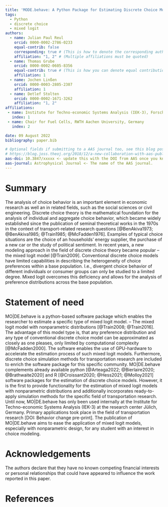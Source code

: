 ```yaml
---
title: 'MODE.behave: A Python Package for Estimating Discrete Choice Models'
tags:
  - Python
  - discrete choice
  - mixed logit
authors:
  - name: Julian Paul Reul
    orcid: 0000-0002-2786-0233
    equal-contrib: false
    corresponding: true # (This is how to denote the corresponding author)
    affiliation: "1, 2" # (Multiple affiliations must be quoted)
  - name: Thomas Grube
    orcid: 0000-0002-0605-8356
    equal-contrib: true # (This is how you can denote equal contributions between multiple authors)
    affiliation: 1
  - name: Jochen Linßen
    orcid: 0000-0003-2805-2307
    affiliation: 1
  - name: Detlef Stolten
    orcid: 0000-0002-1671-3262
    affiliation: "1, 2"
affiliations:
 - name: Institute for Techno-economic Systems Analysis (IEK-3), Forschungszentrum Jülich GmbH, Germany
   index: 1
 - name: Chair for Fuel Cells, RWTH Aachen University, Germany
   index: 2

date: 09 August 2022
bibliography: paper.bib

# Optional fields if submitting to a AAS journal too, see this blog post:
# https://blog.joss.theoj.org/2018/12/a-new-collaboration-with-aas-publishing
aas-doi: 10.3847/xxxxx <- update this with the DOI from AAS once you know it.
aas-journal: Astrophysical Journal <- The name of the AAS journal.
---
```


# Summary

The analysis of choice behavior is an important element in economic research as 
well an in related fields, such as the social sciences or civil engineering. 
Discrete choice theory is the mathematical foundation for the analysis of 
individual and aggregate choice behavior, which became widely established 
since the publication of seminal theoretical works in the 1970s in the context 
of transport-related research questions 
[@BenAkiva1973; @BenAkiva1985; @Train1985; @McFadden1976]. 
Examples of typical choice situations are the choice of an households’ energy 
supplier, the purchase of a new car or the study of political sentiment. 
In recent years, a new modeling approach in the field of discrete choice theory 
became popular – the mixed logit model [@Train2009]. Conventional discrete 
choice models have limited capabilities in describing the heterogeneity of 
choice preferences within a base population. I.e., divergent choice behavior of
different individuals or consumer groups can only be studied to a limited 
degree. Mixed logit overcomes this deficiency and allows for the analysis of 
preference distributions across the base population.

# Statement of need

MO|DE.behave is a python-based software package which enables the researcher to
estimate a specific type of mixed logit model. – The mixed logit model with 
nonparametric distributions [@Train2008; @Train2016]. The advantage of this 
model type is, that any preference distribution and any type of conventional 
discrete choice model can be approximated as closely as one pleases, only 
limited by computational complexity [@McFadden2000]. The software enables the 
use of GPU-hardware to accelerate the estimation process of such mixed logit 
models. Furthermore, discrete choice simulation methods for transportation 
research are included to enrich the software package for this specific 
community. MO|DE.behave complements already available python 
[@Arteaga2022; @Bierlaire2020; @Brathwaite2020] and 
R [@Croissant2020; @Hess2021; @Molloy2021] software packages for the estimation
of discrete choice models. However, it is the first to provide functionality 
for the estimation of mixed logit models with nonparametric distributions and 
additionally incorporates ready-to-apply simulation methods for the specific 
field of transportation research. Until now, MO|DE.behave has only been used 
internally at the Institute for Techno-economic Systems Analysis (IEK-3) at the
research center Jülich, Germany. Primary applications took place in the field 
of transportation research [DOI: Behavior change pre-print]. The publication 
of MO|DE.behave aims to ease the application of mixed logit models, especially 
with nonparametric design, for any student with an interest in choice modeling.

# Acknowledgements

The authors declare that they have no known competing financial interests or 
personal relationships that could have appeared to influence the work reported 
in this paper.

# References